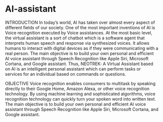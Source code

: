 # AI-assistant
INTRODUCTION
In today’s world, AI has taken over almost every aspect of different fields of our society. One of the most important inventions of AI is Voice recognition executed by Voice assistances. At the most basic level, the virtual assistant is a sort of chatbot which is a software agent that interprets human speech and response via synthesized voices. It allows humans to interact with digital devices as if they were communicating with a real person. The main objective is to build your own personal and efficient AI voice assistant through Speech Recognition like Apple Siri, Microsoft Cortana, and Google assistant.
Thus, NEOTREK: A Virtual Assistant based on AI is an intelligent personal assistant which can perform tasks or services for an individual based on commands or questions. 

OBJECTIVE
Voice recognition enables consumers to multitask by speaking directly to their Google Home, Amazon Alexa, or other voice recognition technology. By using machine learning and sophisticated algorithms, voice recognition technology can quickly turn your spoken word into written text. The main objective is to build your own personal and efficient AI voice assistant through Speech Recognition like Apple Siri, Microsoft Cortana, and Google assistant.

